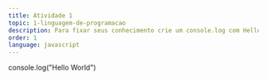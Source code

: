 ```yaml
---
title: Atividade 1
topic: 1-linguagem-de-programacao
description: Para fixar seus conhecimento crie um console.log com Hello World, semelhante ao que ja tem escrito.
order: 1
language: javascript
---
```

console.log("Hello World")
